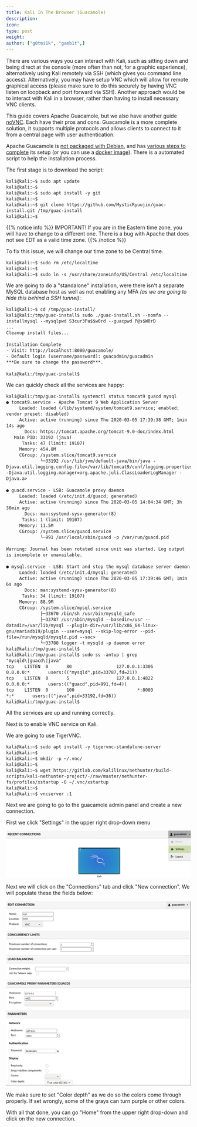 ```yaml
---
title: Kali In The Browser (Guacamole)
description:
icon:
type: post
weight:
author: ["g0tmi1k", "gamb1t",]
---
```


There are various ways you can interact with Kali, such as sitting down and being direct at the console (more often than not, for a graphic experience), alternatively using Kali remotely via SSH (which gives you command line access). Alternatively, you may have setup VNC which will allow for remote graphical access (please make sure to do this securely by having VNC listen on loopback and port forward via SSH). Another approach would be to interact with Kali in a browser, rather than having to install necessary VNC clients.

This guide covers Apache Guacamole, but we also have another guide [noVNC](/docs/general-use/novnc-kali-in-browser/). Each have their pros and cons. Guacamole is a more complete solution, it supports multiple protocols and allows clients to connect to it from a central page with user authentication.

Apache Guacamole is [not packaged with Debian](https://wiki.debian.org/Guacamole), and has [various steps to complete](https://guacamole.apache.org/doc/gug/installing-guacamole.html) its setup (or you can use a [docker image](https://guacamole.apache.org/doc/gug/guacamole-docker.html)). There is a automated script to help the installation process.

The first stage is to download the script:

```console
kali@kali:~$ sudo apt update
kali@kali:~$
kali@kali:~$ sudo apt install -y git
kali@kali:~$
kali@kali:~$ git clone https://github.com/MysticRyuujin/guac-install.git /tmp/guac-install
kali@kali:~$
```

{{% notice info %}}
IMPORTANT! If you are in the Eastern time zone, you will have to change to a different one. There is a bug with Apache that does not see EDT as a valid time zone.
{{% /notice %}}

To fix this issue, we will change our time zone to be Central time.

```console
kali@kali:~$ sudo rm /etc/localtime
kali@kali:~$
kali@kali:~$ sudo ln -s /usr/share/zoneinfo/US/Central /etc/localtime
```

We are going to do a "standalone" installation, were there isn't a separate MySQL database host as well as not enabling any MFA _(as we are going to hide this behind a SSH tunnel)_:

```console
kali@kali:~$ cd /tmp/guac-install/
kali@kali:/tmp/guac-install$ sudo ./guac-install.sh --nomfa --installmysql --mysqlpwd S3cur3Pa$$w0rd --guacpwd P@s$W0rD
...
Cleanup install files...

Installation Complete
- Visit: http://localhost:8080/guacamole/
- Default login (username/password): guacadmin/guacadmin
***Be sure to change the password***.

kali@kali:/tmp/guac-install$
```

We can quickly check all the services are happy:

```console
kali@kali:/tmp/guac-install$ systemctl status tomcat9 guacd mysql
● tomcat9.service - Apache Tomcat 9 Web Application Server
     Loaded: loaded (/lib/systemd/system/tomcat9.service; enabled; vendor preset: disabled)
     Active: active (running) since Thu 2020-03-05 17:39:38 GMT; 1min 14s ago
       Docs: https://tomcat.apache.org/tomcat-9.0-doc/index.html
   Main PID: 33192 (java)
      Tasks: 47 (limit: 19107)
     Memory: 454.8M
     CGroup: /system.slice/tomcat9.service
             └─33192 /usr/lib/jvm/default-java/bin/java -Djava.util.logging.config.file=/var/lib/tomcat9/conf/logging.properties -Djava.util.logging.manager=org.apache.juli.ClassLoaderLogManager -Djava.a>

● guacd.service - LSB: Guacamole proxy daemon
     Loaded: loaded (/etc/init.d/guacd; generated)
     Active: active (running) since Thu 2020-03-05 14:04:34 GMT; 3h 36min ago
       Docs: man:systemd-sysv-generator(8)
      Tasks: 1 (limit: 19107)
     Memory: 11.5M
     CGroup: /system.slice/guacd.service
             └─991 /usr/local/sbin/guacd -p /var/run/guacd.pid

Warning: Journal has been rotated since unit was started. Log output is incomplete or unavailable.

● mysql.service - LSB: Start and stop the mysql database server daemon
     Loaded: loaded (/etc/init.d/mysql; generated)
     Active: active (running) since Thu 2020-03-05 17:39:46 GMT; 1min 6s ago
       Docs: man:systemd-sysv-generator(8)
      Tasks: 34 (limit: 19107)
     Memory: 88.9M
     CGroup: /system.slice/mysql.service
             ├─33670 /bin/sh /usr/bin/mysqld_safe
             ├─33787 /usr/sbin/mysqld --basedir=/usr --datadir=/var/lib/mysql --plugin-dir=/usr/lib/x86_64-linux-gnu/mariadb19/plugin --user=mysql --skip-log-error --pid-file=/run/mysqld/mysqld.pid --soc>
             └─33788 logger -t mysqld -p daemon error
kali@kali:/tmp/guac-install$
kali@kali:/tmp/guac-install$ sudo ss -antup | grep "mysqld\|guacd\|java"
tcp    LISTEN  0       80                 127.0.0.1:3306         0.0.0.0:*       users:(("mysqld",pid=33787,fd=21))
tcp    LISTEN  0       5                  127.0.0.1:4822         0.0.0.0:*       users:(("guacd",pid=991,fd=4))
tcp    LISTEN  0       100                        *:8080               *:*       users:(("java",pid=33192,fd=36))
kali@kali:/tmp/guac-install$
```

All the services are up and running correctly.

Next is to enable VNC service on Kali.

We are going to use TigerVNC.

```console
kali@kali:~$ sudo apt install -y tigervnc-standalone-server
kali@kali:~$
kali@kali:~$ mkdir -p ~/.vnc/
kali@kali:~$
kali@kali:~$ wget https://gitlab.com/kalilinux/nethunter/build-scripts/kali-nethunter-project/-/raw/master/nethunter-fs/profiles/xstartup -O ~/.vnc/xstartup
kali@kali:~$
kali@kali:~$ vncserver :1
```

Next we are going to go to the guacamole admin panel and create a new connection.

First we click "Settings" in the upper right drop-down menu

![](guacamole-kali-in-browser-1.png)

Next we will click on the "Connections" tab and click "New connection". We will populate these the fields below:

![](guacamole-kali-in-browser-2.png)

We make sure to set "Color depth" as we do so the colors come through properly. If set wrongly, some of the grays can turn purple or other colors.

With all that done, you can go "Home" from the upper right drop-down and click on the new connection.
